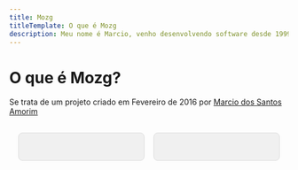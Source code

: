 ```yaml
---
title: Mozg
titleTemplate: O que é Mozg
description: Meu nome é Marcio, venho desenvolvendo software desde 1999, estou sempre me mantendo atualizado a fim de adotar as melhores práticas e oferecer um excelente serviço prezando por desenvolver tecnologia que agreguem valor, automação e lucratividade.
---
```


# O que é Mozg?

Se trata de um projeto criado em Fevereiro de 2016 por <a href="https://mozg.com.br/jekyll/curriculum.pdf">Marcio dos Santos Amorim</a>

<style>
  .container-grid {
    /* background-color:red; */
    display: grid; /* Define o container como um grid */
    grid-template-columns: repeat(
      auto-fit,
      minmax(150px, 1fr)
    ); /* Configura colunas responsivas */
    gap: 16px; /* Espaçamento entre os elementos */
    padding: 16px; /* Espaçamento interno do container */
  }  

  .item-grid {
    background-color: #f0f0f0; /* Cor de fundo dos itens */
    border: 1px solid #ddd; /* Borda opcional */
    padding: 16px; /* Espaçamento interno dos itens */
    border-radius: 8px; /* Bordas arredondadas */
    display: flex; /* Define Flexbox no item */
    align-items: center; /* Centraliza verticalmente */
    justify-content: center; /* Centraliza horizontalmente */
    text-align: center; /* Alinhamento do texto */
  }

  .item-grid iframe {
    max-width: 100%; /* Limita a largura do iframe para não ultrapassar o contêiner */
    /* height: auto; Ajusta a altura proporcionalmente */
    /* display: block; Remove qualquer espaçamento extra ao redor do iframe */
  }
</style>

<script setup>
import { VPTeamMembers } from 'vitepress/theme'

const members = [
  {
    avatar: 'https://www.github.com/mozgbrasil.png',
    name: 'Marcio',
    title: '@mozgbrasil',
    links: [
      { icon: 'github', link: 'https://github.com/mozgbrasil' },
      { icon: 'twitter', link: 'https://twitter.com/mozgbrasil' },
       { icon: 'linkedin', link: 'https://br.linkedin.com/in/mozgbrasil?trk=profile-badge' },
    ]
  },
 
]
</script>

<div class="container-grid">
  <div class="item-grid">
    <VPTeamMembers size="small" :members="members" />
  </div>
  <div class="item-grid">
    <div
      class="badge-base LI-profile-badge"
      data-locale="pt_BR"
      data-size="medium"
      data-theme="light"
      data-type="VERTICAL"
      data-vanity="mozgbrasil"
      data-version="v1"
    >
     &nbsp;
    </div>
  </div>
</div>

<script setup>
import { onMounted } from 'vue';

onMounted(() => {
  
// Função para carregar o script do LinkedIn
function loadLinkedInBadge() {
  const script = document.createElement('script');
  script.type = 'text/javascript';
  script.src = 'https://platform.linkedin.com/badges/js/profile.js';
  script.async = true;
  script.defer = true;
  document.head.appendChild(script); // Adiciona o script ao <head>
}

// Chama a função para carregar o script
loadLinkedInBadge();

});
</script>
